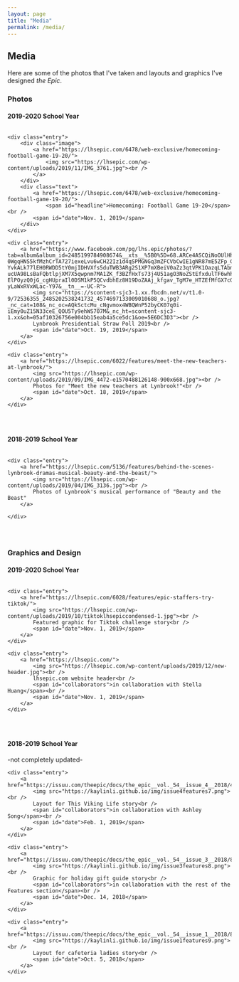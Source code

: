 ```yaml
---
layout: page
title: "Media"
permalink: /media/
---
```

<style>
	.entry{
		display: grid;
		border-style: solid;
		border-color: #F5F5F5;
		grid-auto-rows: auto;
		padding: 5%;
		position: relative;
		box-sizing: border-box;
	}
	
	img{
		object-fit: cover;
		width: 12em;
		height: 7em;
		padding:0em 0em 0em 0em;
	}
	
	.image{
		max-width: 100%;
	}
	
	.grid {
		display: grid;
		grid-template-columns: repeat(auto-fit, minmax(180px, 1fr));
		grid-template-rows: auto auto auto;
		grid-column-gap: 0.5em;
		grid-row-gap: 1em;
	}
	
	#mediatype{
		font-size: 0.7em;
	}
	
	#headline{
		transition: .5s ease;
		opacity: 0;
		position: absolute;
		top: 50%;
		left: 50%;
		transform: translate(-50%, -50%);
		-ms-transform: translate(-50%, -50%);
		text-align: center;
		font-size: 0.9em;
		<!--margin-top: 30px;-->
	}
	
	#collaborators{
		font-size: 0.6em;
	}
	
	#date{
		font-size: 0.6em;
	}
</style>

<h2>Media</h2>

<p>Here are some of the photos that I've taken and layouts and graphics I've designed <i>the Epic</i>.

<h3>Photos</h3>

<h4>2019-2020 School Year</h4>

<section class="grid">

	<div class="entry">
		<div class="image">
			<a href="https://lhsepic.com/6478/web-exclusive/homecoming-football-game-19-20/">
				<img src="https://lhsepic.com/wp-content/uploads/2019/11/IMG_3761.jpg"><br />
			</a>
		</div>
		<div class="text">
			<a href="https://lhsepic.com/6478/web-exclusive/homecoming-football-game-19-20/">
				<span id="headline">Homecoming: Football Game 19-20</span><br />
			<span id="date">Nov. 1, 2019</span>
		</div>
	</div>
	
	<div class="entry">
		<a href="https://www.facebook.com/pg/lhs.epic/photos/?tab=album&album_id=2485199784908674&__xts__%5B0%5D=68.ARCe4ASCQiNoOUlHhLOW14Ya2IF-0WgqHNS5kfMzhCrTA727iexeLvu6wCH22Iz1d4qSPMGNGq3mZFCVbCwIE1gNR87mE5ZFp_GnMlWNQ8PXeyzWqTbJJR4kXRg7kugO-YvkALk77lEH0RWDD5tY0mjIDHVXfs5duTWB3ARg2S1XP7mXBeiV0aZz3qtVPK1OazqLTAbmHMp1Ij3mqjOZnVhDPEkt9Ezd6pqAj_nCRax0kme3fryPM6mv5NzDBZPRrE02-ucUA98LsBaFQbtlpjXM7X5qwpnm7MA1ZK_f3BZfHxTs73j4U51agO3NoZStEfxdulTF6whhyb3DR-ElPOyzQ0jG_cgHUpraIl0DSM1kP5QCvdbhEz8H19DoZAAj_kfgav_TgM7e_HTZEfMfGX7cOwRbYBAWtb5QKLXoDOaIs1TkdArCwz2PtsM9fCYIvZ0-yLaWxRVxWLac-Y97&__tn__=-UC-R">
			<img src="https://scontent-sjc3-1.xx.fbcdn.net/v/t1.0-9/72536355_2485202538241732_4574697133009010688_o.jpg?_nc_cat=108&_nc_oc=AQkSctcMu_cNgvmox4WBQWnP52byCK07q0i-iEmy0uZ15N33ceE_QOU5Ty9ehWS707M&_nc_ht=scontent-sjc3-1.xx&oh=05af10326756e004bb15eab4a5ce5dc1&oe=5E6DC3D3"><br />
			Lynbrook Presidential Straw Poll 2019<br />
			<span id="date">Oct. 19, 2019</span>
		</a>
	</div>
	
	<div class="entry">
		<a href="https://lhsepic.com/6022/features/meet-the-new-teachers-at-lynbrook/">
			<img src="https://lhsepic.com/wp-content/uploads/2019/09/IMG_4472-e1570488126148-900x668.jpg"><br />
			Photos for "Meet the new teachers at Lynbrook!"<br />
			<span id="date">Oct. 18, 2019</span>
		</a>
	</div>
	
</section>

<h4>2018-2019 School Year</h4>

<section class="grid">

	<div class="entry">
		<a href="https://lhsepic.com/5136/features/behind-the-scenes-lynbrook-dramas-musical-beauty-and-the-beast/">
			<img src="https://lhsepic.com/wp-content/uploads/2019/04/IMG_3136.jpg"><br />
			Photos of Lynbrook's musical performance of "Beauty and the Beast"
		</a>
		
	</div>

</section>

<h3>Graphics and Design</h3>

<h4>2019-2020 School Year</h4>

<section class="grid">

	<div class="entry">
		<a href="https://lhsepic.com/6028/features/epic-staffers-try-tiktok/">
			<img src="https://lhsepic.com/wp-content/uploads/2019/10/tiktoklhsepiccondensed-1.jpg"><br />
			Featured graphic for Tiktok challenge story<br />
			<span id="date">Nov. 1, 2019</span>
		</a>
	</div>

	<div class="entry">
		<a href="https://lhsepic.com/">
			<img src="https://lhsepic.com/wp-content/uploads/2019/12/new-header.jpg"><br />
			lhsepic.com website header<br />
			<span id="collaborators">in collaboration with Stella Huang</span><br />
			<span id="date">Nov. 1, 2019</span>
		</a>
	</div>
	
</section>

<h4>2018-2019 School Year</h4>
-not completely updated-

<section class="grid">

	<div class="entry">
		<a href="https://issuu.com/theepic/docs/the_epic__vol._54__issue_4__2018/4">
			<img src="https://kaylinli.github.io/img/issue4features7.png"><br />
			Layout for This Viking Life story<br />
			<span id="collaborators">in collaboration with Ashley Song</span><br />
			<span id="date">Feb. 1, 2019</span>
		</a>
	</div>

	<div class="entry">
		<a href="https://issuu.com/theepic/docs/the_epic__vol._54__issue_3__2018/8">
			<img src="https://kaylinli.github.io/img/issue3features8.png"><br />
			Graphic for holiday gift guide story<br />
			<span id="collaborators">in collaboration with the rest of the Features section</span><br />
			<span id="date">Dec. 14, 2018</span>
		</a>
	</div>

	<div class="entry">
		<a href="https://issuu.com/theepic/docs/the_epic__vol._54__issue_1__2018/8">
			<img src="https://kaylinli.github.io/img/issue1features9.png"><br />
			Layout for cafeteria ladies story<br />
			<span id="date">Oct. 5, 2018</span>
		</a>
	</div>

	
</section>

